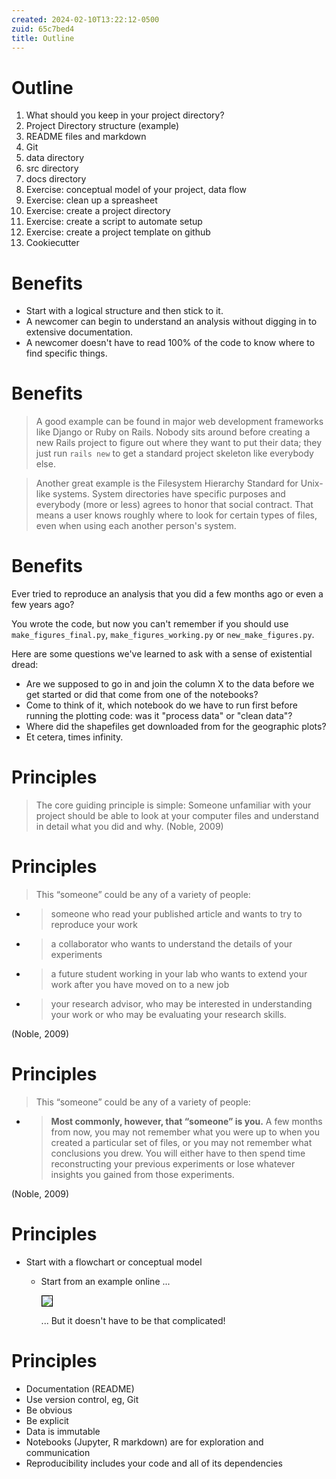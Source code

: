 ```yaml
---
created: 2024-02-10T13:22:12-0500
zuid: 65c7bed4
title: Outline
---
```


# Outline

1. What should you keep in your project directory?
1. Project Directory structure (example)
1. README files and markdown
1. Git
1. data directory
1. src directory
1. docs directory
1. Exercise: conceptual model of your project, data flow
1. Exercise: clean up a spreasheet
1. Exercise: create a project directory
1. Exercise: create a script to automate setup
1. Exercise: create a project template on github
1. Cookiecutter

# Benefits

- Start with a logical structure and then stick to it.
- A newcomer can begin to understand an analysis without digging in to extensive documentation.
- A newcomer doesn't have to read 100% of the code to know where to find specific things.

# Benefits

> A good example can be found in major web development frameworks like
> Django or Ruby on Rails. Nobody sits around before creating a new Rails
> project to figure out where they want to put their data; they just run `rails
> new` to get a standard project skeleton like everybody else.

> Another great example is the Filesystem Hierarchy Standard for Unix-like
> systems. System directories have specific purposes and everybody (more or
> less) agrees to honor that social contract. That means a user knows roughly
> where to look for certain types of files, even when using each another
> person's system.

# Benefits

Ever tried to reproduce an analysis that you did a few months ago or even a few
years ago?

You wrote the code, but now you can't remember if you should use
`make_figures_final.py`, `make_figures_working.py` or `new_make_figures.py`.

Here are some questions we've learned to ask with a sense of existential dread:

- Are we supposed to go in and join the column X to the data before we get
  started or did that come from one of the notebooks?
- Come to think of it, which notebook do we have to run first before running
  the plotting code: was it "process data" or "clean data"?
- Where did the shapefiles get downloaded from for the geographic plots?
- Et cetera, times infinity.

# Principles

> The core guiding principle is simple: Someone unfamiliar with your project
> should be able to look at your computer files and understand in detail what
> you did and why. (Noble, 2009)

# Principles

> This “someone” could be any of a variety of people:

- > someone who read your published article and wants to try to reproduce your work
- > a collaborator who wants to understand the details of your experiments
- > a future student working in your lab who wants to extend your work after you have moved on to a new job
- > your research advisor, who may be interested in understanding your work or who may be evaluating your research skills.

(Noble, 2009)


# Principles

> This “someone” could be any of a variety of people:

- > **Most commonly, however, that “someone” is you.** A few months from now, you may not remember what you were up to when you created a particular set of files, or you may not remember what conclusions you drew. You will either have to then spend time reconstructing your previous experiments or lose whatever insights you gained from those experiments.

(Noble, 2009)


# Principles

- Start with a flowchart or conceptual model
    - Start from an example online ...

        <img src="https://astrobiomike.github.io/images/metagenomics_overview.png" style="max-height: 10em; border: 1px solid black;" />

        ... But it doesn't have to be that complicated!

# Principles

- Documentation (README)
- Use version control, eg, Git
- Be obvious
- Be explicit
- Data is immutable
- Notebooks (Jupyter, R markdown) are for exploration and communication
- Reproducibility includes your code and all of its dependencies

<!--
- Machine and human readable
-->


<!-- END -->
